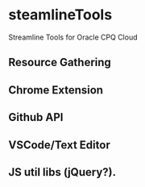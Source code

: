 # steamlineTools
Streamline Tools for Oracle CPQ Cloud


## Resource Gathering

## Chrome Extension

## Github API

## VSCode/Text Editor

## JS util libs (jQuery?).
